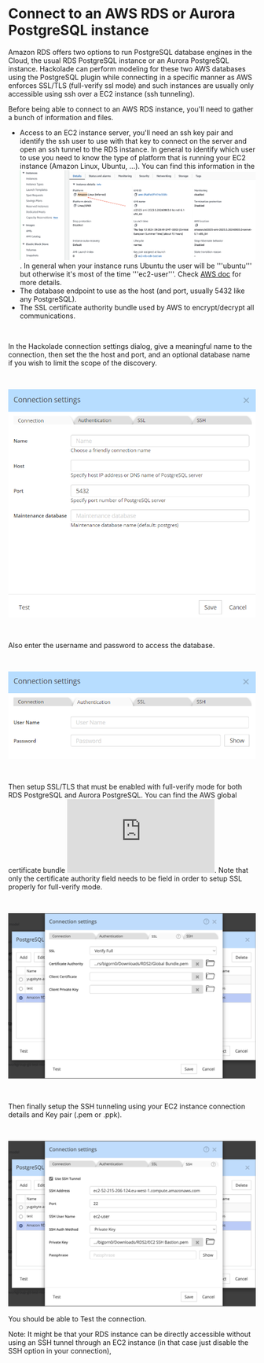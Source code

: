 # Connect to an AWS RDS or Aurora PostgreSQL instance

Amazon RDS offers two options to run PostgreSQL database engines in the Cloud, the usual RDS PostgreSQL instance or an Aurora PostgreSQL instance.  Hackolade can perform modeling for these two AWS databases using the PostgreSQL plugin while connecting in a specific manner as AWS enforces SSL/TLS (full-verify ssl mode) and such instances are usually only accessible using ssh over a EC2 instance (ssh tunneling).

Before being able to connect to an AWS RDS instance, you'll need to gather a bunch of information and files.

- Access to an EC2 instance server, you'll need an ssh key pair and identify the ssh user to use with that key to connect on the server and open an ssh tunnel to the RDS instance. In general to identify which user to use you need to know the type of platform that is running your EC2 instance (Amazon Linux, Ubuntu, ...).  You can find this information in the ![Instance Details tab](<lib/RDS%20SSH%20EC2%20Instance%20Details%20Tab.png>).  In general when your instance runs Ubuntu the user will be '''ubuntu''' but otherwise it's most of the time '''ec2-user'''.  Check [AWS doc](https://docs.aws.amazon.com/AWSEC2/latest/UserGuide/managing-users.html#ami-default-user-names) for more details.
- The database endpoint to use as the host (and port, usually 5432 like any PostgreSQL).
- The SSL certificate authority bundle used by AWS to encrypt/decrypt all communications.

&nbsp;

In the Hackolade connection settings dialog, give a meaningful name to the connection, then set the the host and port, and an optional database name if you wish to limit the scope of the discovery.

&nbsp;

![PostgreSQL connection settings](<lib/PostgreSQL%20connection%20settings.png>)

&nbsp;

Also enter the username and password to access the database.

&nbsp;

![Image](<lib/MariaDB%20connection%20settings%20auth.png>)

&nbsp;

Then setup SSL/TLS that must be enabled with full-verify mode for both RDS PostgreSQL and Aurora PostgreSQL.  You can find the AWS global certificate bundle ![here](https://docs.aws.amazon.com/AmazonRDS/latest/UserGuide/UsingWithRDS.SSL.html#UsingWithRDS.SSL.CertificatesDownload).
Note that only the certificate authority field needs to be field in order to setup SSL properly for full-verify mode.

&nbsp;

![Image](<lib/RDS%20SSL%20connection%20settings%20auth.png>)

&nbsp;

Then finally setup the SSH tunneling using your EC2 instance connection details and Key pair (.pem or .ppk).

&nbsp;

![Image](<lib/RDS%20SSH%20connection%20settings%20auth.png>)

You should be able to Test the connection.

Note:  It might be that your RDS instance can be directly accessible without using an SSH tunnel through an EC2 instance (in that case just disable the SSH option in your connection), 
